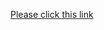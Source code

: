[Please click this link](https://github.com/YanzhaoW/SupervisingUniKoeln/blob/master/shared/preparation.md) 
